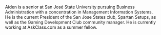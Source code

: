 ---
---
Aiden is a senior at San José State University pursuing Business Administration with a concentration in Management Information Systems. He is the current President of the San Jose States club, Spartan Setups, as well as the Gaming Development Club community manager. He is currently working at AskClass.com as a summer fellow.
